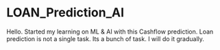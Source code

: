 # LOAN_Prediction_AI

Hello.
Started my learning on ML & AI with this Cashflow prediction. 
Loan prediction is not a single task. Its a bunch of task. 
I will do it gradually. 
